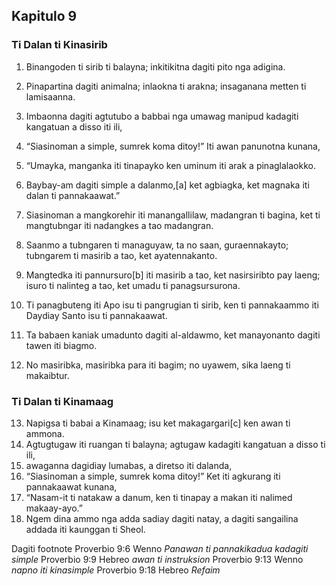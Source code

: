 Kapitulo 9
----------

### Ti Dalan ti Kinasirib

1. Binangoden ti sirib ti balayna;
   inkitikitna dagiti pito nga adigina.
2. Pinapartina dagiti animalna; inlaokna ti arakna;
   insaganana metten ti lamisaanna.
3. Imbaonna dagiti agtutubo a babbai nga umawag
   manipud kadagiti kangatuan a disso iti ili,
4. “Siasinoman a simple, sumrek koma ditoy!”
   Iti awan panunotna kunana,
5. “Umayka, manganka iti tinapayko
   ken uminum iti arak a pinaglalaokko.
6. Baybay-am dagiti simple a dalanmo,[a] ket agbiagka, ket magnaka iti dalan ti pannakaawat.”

7. Siasinoman a mangkorehir iti manangallilaw, madangran ti bagina, ket ti mangtubngar iti nadangkes a tao madangran.
8. Saanmo a tubngaren ti managuyaw, ta no saan, guraennakayto;
   tubngarem ti masirib a tao, ket ayatennakanto.
9. Mangtedka iti pannursuro[b] iti masirib a tao, ket nasirsiribto pay laeng;
   isuro ti nalinteg a tao, ket umadu ti panagsursurona.
10. Ti panagbuteng iti Apo isu ti pangrugian ti sirib, ken ti pannakaammo iti Daydiay Santo isu ti pannakaawat.
11. Ta babaen kaniak umadunto dagiti al-aldawmo, ket manayonanto dagiti tawen iti biagmo.
12. No masiribka, masiribka para iti bagim;
    no uyawem, sika laeng ti makaibtur.

### Ti Dalan ti Kinamaag

13. Napigsa ti babai a Kinamaag;
    isu ket makagargari[c] ken awan ti ammona.
14. Agtugtugaw iti ruangan ti balayna;
    agtugaw kadagiti kangatuan a disso ti ili,
15. awaganna dagidiay lumabas, a diretso iti dalanda,
16. “Siasinoman a simple, sumrek koma ditoy!”
    Ket iti agkurang iti pannakaawat kunana,
17. “Nasam-it ti natakaw a danum, ken ti tinapay a makan iti nalimed makaay-ayo.”
18. Ngem dina ammo nga adda sadiay dagiti natay, a dagiti sangailina addada iti kaunggan ti Sheol.

Dagiti footnote
Proverbio 9:6 Wenno *Panawan ti pannakikadua kadagiti simple*
Proverbio 9:9 Hebreo *awan ti instruksion*
Proverbio 9:13 Wenno *napno iti kinasimple*
Proverbio 9:18 Hebreo *Refaim*